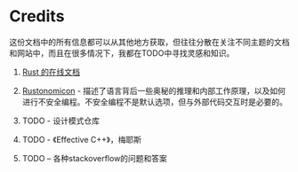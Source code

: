 # Credits

这份文档中的所有信息都可以从其他地方获取，但往往分散在关注不同主题的文档和网站中，而且在很多情况下，我都在TODO中寻找灵感和知识。

1.  [Rust 的在线文档](https://www.rust-lang.org/en-US/documentation.html)

1.  [Rustonomicon](https://doc.rust-lang.org/nomicon/) - 描述了语言背后一些奥秘的推理和内部工作原理，以及如何进行不安全编程。不安全编程不是默认选项，但与外部代码交互时是必要的。

1.  TODO - 设计模式仓库

1.  TODO - 《Effective C++》，梅耶斯

1.  TODO – 各种stackoverflow的问题和答案
